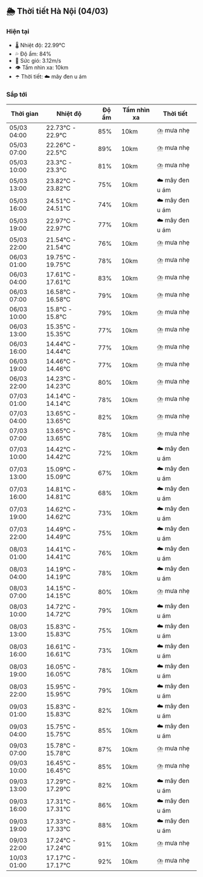 ## 🌦️ Thời tiết Hà Nội (04/03)

### Hiện tại

- 🌡️ Nhiệt độ: 22.99℃
- 💦 Độ ẩm: 84%
- 💨 Sức gió: 3.12m/s
- 👁️ Tầm nhìn xa: 10km
- ☂️ Thời tiết: ☁️ mây đen u ám

### Sắp tới

| Thời gian | Nhiệt độ | Độ ẩm | Tầm nhìn xa | Thời tiết |
| --- | --- | --- | --- | --- |
| 05/03 04:00 | 22.73℃ - 22.9℃ | 85% | 10km | ⛈️ mưa nhẹ |
| 05/03 07:00 | 22.26℃ - 22.5℃ | 89% | 10km | ⛈️ mưa nhẹ |
| 05/03 10:00 | 23.3℃ - 23.3℃ | 81% | 10km | ⛈️ mưa nhẹ |
| 05/03 13:00 | 23.82℃ - 23.82℃ | 75% | 10km | ☁️ mây đen u ám |
| 05/03 16:00 | 24.51℃ - 24.51℃ | 74% | 10km | ☁️ mây đen u ám |
| 05/03 19:00 | 22.97℃ - 22.97℃ | 77% | 10km | ☁️ mây đen u ám |
| 05/03 22:00 | 21.54℃ - 21.54℃ | 76% | 10km | ⛈️ mưa nhẹ |
| 06/03 01:00 | 19.75℃ - 19.75℃ | 78% | 10km | ⛈️ mưa nhẹ |
| 06/03 04:00 | 17.61℃ - 17.61℃ | 83% | 10km | ⛈️ mưa nhẹ |
| 06/03 07:00 | 16.58℃ - 16.58℃ | 79% | 10km | ⛈️ mưa nhẹ |
| 06/03 10:00 | 15.8℃ - 15.8℃ | 79% | 10km | ⛈️ mưa nhẹ |
| 06/03 13:00 | 15.35℃ - 15.35℃ | 77% | 10km | ⛈️ mưa nhẹ |
| 06/03 16:00 | 14.44℃ - 14.44℃ | 77% | 10km | ⛈️ mưa nhẹ |
| 06/03 19:00 | 14.46℃ - 14.46℃ | 77% | 10km | ⛈️ mưa nhẹ |
| 06/03 22:00 | 14.23℃ - 14.23℃ | 80% | 10km | ⛈️ mưa nhẹ |
| 07/03 01:00 | 14.14℃ - 14.14℃ | 78% | 10km | ⛈️ mưa nhẹ |
| 07/03 04:00 | 13.65℃ - 13.65℃ | 82% | 10km | ⛈️ mưa nhẹ |
| 07/03 07:00 | 13.65℃ - 13.65℃ | 78% | 10km | ⛈️ mưa nhẹ |
| 07/03 10:00 | 14.42℃ - 14.42℃ | 72% | 10km | ☁️ mây đen u ám |
| 07/03 13:00 | 15.09℃ - 15.09℃ | 67% | 10km | ☁️ mây đen u ám |
| 07/03 16:00 | 14.81℃ - 14.81℃ | 68% | 10km | ☁️ mây đen u ám |
| 07/03 19:00 | 14.62℃ - 14.62℃ | 73% | 10km | ☁️ mây đen u ám |
| 07/03 22:00 | 14.49℃ - 14.49℃ | 75% | 10km | ☁️ mây đen u ám |
| 08/03 01:00 | 14.41℃ - 14.41℃ | 76% | 10km | ☁️ mây đen u ám |
| 08/03 04:00 | 14.19℃ - 14.19℃ | 78% | 10km | ☁️ mây đen u ám |
| 08/03 07:00 | 14.15℃ - 14.15℃ | 80% | 10km | ⛈️ mưa nhẹ |
| 08/03 10:00 | 14.72℃ - 14.72℃ | 79% | 10km | ☁️ mây đen u ám |
| 08/03 13:00 | 15.83℃ - 15.83℃ | 75% | 10km | ☁️ mây đen u ám |
| 08/03 16:00 | 16.61℃ - 16.61℃ | 73% | 10km | ☁️ mây đen u ám |
| 08/03 19:00 | 16.05℃ - 16.05℃ | 78% | 10km | ☁️ mây đen u ám |
| 08/03 22:00 | 15.95℃ - 15.95℃ | 79% | 10km | ☁️ mây đen u ám |
| 09/03 01:00 | 15.83℃ - 15.83℃ | 82% | 10km | ☁️ mây đen u ám |
| 09/03 04:00 | 15.75℃ - 15.75℃ | 85% | 10km | ☁️ mây đen u ám |
| 09/03 07:00 | 15.78℃ - 15.78℃ | 87% | 10km | ⛈️ mưa nhẹ |
| 09/03 10:00 | 16.45℃ - 16.45℃ | 85% | 10km | ⛈️ mưa nhẹ |
| 09/03 13:00 | 17.29℃ - 17.29℃ | 82% | 10km | ☁️ mây đen u ám |
| 09/03 16:00 | 17.31℃ - 17.31℃ | 86% | 10km | ☁️ mây đen u ám |
| 09/03 19:00 | 17.33℃ - 17.33℃ | 88% | 10km | ☁️ mây đen u ám |
| 09/03 22:00 | 17.24℃ - 17.24℃ | 91% | 10km | ⛈️ mưa nhẹ |
| 10/03 01:00 | 17.17℃ - 17.17℃ | 92% | 10km | ⛈️ mưa nhẹ |
